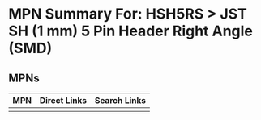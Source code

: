 



# MPN Summary For: HSH5RS > JST SH (1 mm) 5 Pin Header Right Angle (SMD)

## MPNs
  

|MPN|Direct Links|Search Links|
| :--- | :--- | :--- |
||||
